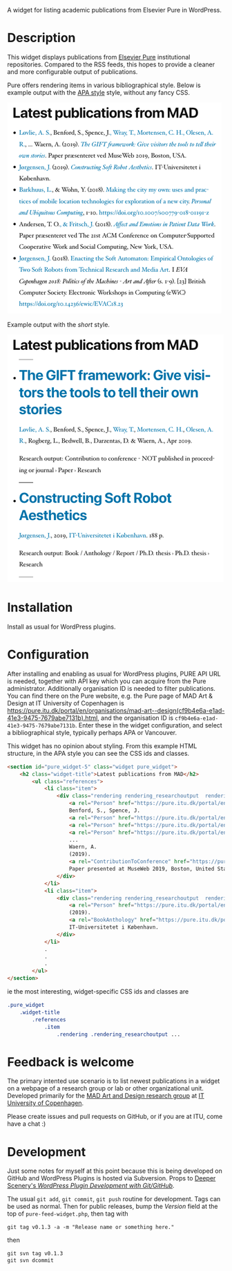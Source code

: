 A widget for listing academic publications from Elsevier Pure in WordPress.

# Description

This widget displays publications from [Elsevier Pure](https://www.elsevier.com/solutions/pure) institutional repositories. Compared to the RSS feeds, this hopes to provide a cleaner and more configurable output of publications.

Pure offers rendering items in various bibliographical style. Below is example output with the [APA style](https://apastyle.apa.org/) style, without any fancy CSS.

![Example output with the APA style style, without any fancy CSS.](assets/screenshot-1.png)

Example output with the *short* style.

![Example output with the *short* style.](assets/screenshot-2.png)

# Installation

Install as usual for WordPress plugins.

# Configuration

After installing and enabling as usual for WordPress plugins, PURE API URL is needed, together with API key which you can acquire from the Pure administrator. Additionally organisation ID is needed to filter publications. You can find there on the Pure website, e.g. the Pure page of MAD Art & Design at IT University of Copenhagen is https://pure.itu.dk/portal/en/organisations/mad-art--design(cf9b4e6a-e1ad-41e3-9475-7679abe7131b).html, and the organisation ID is `cf9b4e6a-e1ad-41e3-9475-7679abe7131b`. Enter these in the widget configuration, and select a bibliographical style, typically perhaps APA or Vancouver.

This widget has no opinion about styling. From this example HTML structure, in the APA style you can see the CSS ids and classes.

```html
<section id="pure_widget-5" class="widget pure_widget">
    <h2 class="widget-title">Latest publications from MAD</h2>
        <ul class="references">
            <li class="item">
                <div class="rendering rendering_researchoutput  rendering_researchoutput_apa rendering_contributiontoconference rendering_apa rendering_contributiontoconference_apa">
                    <a rel="Person" href="https://pure.itu.dk/portal/en/persons/anders-sundnes-loevlie(22ec9269-2fff-4dbf-a9c7-5037559a15ee).html" class="link"><span>Løvlie, A. S.</span></a>,
                    Benford, S., Spence, J.
                    <a rel="Person" href="https://pure.itu.dk/portal/en/persons/tim-wray(f90a0487-b539-4132-82a4-4aee76dbfe52).html" class="link"><span>, Wray, T.</span></a>
                    <a rel="Person" href="https://pure.itu.dk/portal/en/persons/christian-hviid-mortensen(11d33701-c7dd-437f-a515-fc14c8092775).html" class="link"><span>, Mortensen, C. H.</span></a>
                    <a rel="Person" href="https://pure.itu.dk/portal/en/persons/anne-roerbaek-olesen(2f83eb23-3f43-4213-9ea4-78f9ebb11b05).html" class="link"><span>, Olesen, A. R.</span></a>,
                    ...
                    Waern, A.
                    (2019).
                    <a rel="ContributionToConference" href="https://pure.itu.dk/portal/en/publications/the-gift-framework-give-visitors-the-tools-to-tell-their-own-stories(c9fcf3d7-2076-4c73-ac05-95d98a122e7d).html" class="link"><span><em>The GIFT framework: Give visitors the tools to tell their own stories</em></span></a>.
                    Paper presented at MuseWeb 2019, Boston, United States.
                </div>
            </li>
            <li class="item">
                <div class="rendering rendering_researchoutput  rendering_researchoutput_apa rendering_bookanthology rendering_apa rendering_bookanthology_apa">
                    <a rel="Person" href="https://pure.itu.dk/portal/en/persons/jonas-joergensen(8758dd24-d86a-4dab-be44-fa4e9e903141).html" class="link"><span>Jørgensen, J.</span></a>
                    (2019).
                    <a rel="BookAnthology" href="https://pure.itu.dk/portal/en/publications/constructing-soft-robot-aesthetics(1f3ae4b4-056c-4a8b-8c02-b9237d51d8a0).html" class="link"><span><em>Constructing Soft Robot Aesthetics</em></span></a>.
                    IT-Universitetet i København.
                </div>
            </li>
            .
            .
            .
        </ul>
</section>
```

ie the most interesting, widget-specific CSS ids and classes are

```css
.pure_widget
    .widget-title
        .references
            .item
                .rendering .rendering_researchoutput ...
```

# Feedback is welcome

The primary intented use scenario is to list newest publications in a widget on a webpage of a research group or lab or other organizational unit. Developed primarily for the [MAD Art and Design research group](https://pure.itu.dk/portal/en/organisations/mad-art--design(cf9b4e6a-e1ad-41e3-9475-7679abe7131b).html) at [IT University of Copenhagen](https://www.itu.dk).

Please create issues and pull requests on GitHub, or if you are at ITU, come have a chat :)

# Development

Just some notes for myself at this point because this is being developed on GitHub and WordPress Plugins is hosted via Subversion. Props to [Deeper Scenery's *WordPress Plugin Development with Git/GitHub*](https://jeremypry.com/wordpress-plugin-development-with-github/).

The usual `git add`, `git commit`, `git push` routine for development. Tags can be used as normal. Then for public releases, bump the *Version* field at the top of `pure-feed-widget.php`, then tag with

```
git tag v0.1.3 -a -m "Release name or something here."
```

then 

```
git svn tag v0.1.3
git svn dcommit
```
